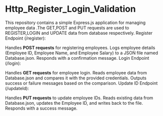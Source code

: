 # Http_Register_Login_Validation
This repository contains a simple Express.js application for managing employee data .The GET,POST and PUT requests  are used to REGISTER,LOGIN and UPDATE data from database respectively.
Register Endpoint (/register):

Handles **POST requests** for registering employees.
Logs employee details (Employee ID, Employee Name, and Employee Salary) to a JSON file named Database.json.
Responds with a confirmation message.
Login Endpoint (/login):

Handles **GET requests** for employee login.
Reads employee data from Database.json and compares it with the provided credentials.
Outputs success or failure messages based on the comparison.
Update ID Endpoint (/updateId):

Handles **PUT requests** to update employee IDs.
Reads existing data from Database.json, updates the Employee ID, and writes back to the file.
Responds with a success message.
